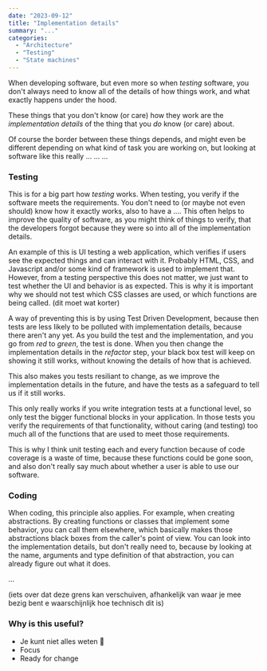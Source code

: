 ```yaml
---
date: "2023-09-12"
title: "Implementation details"
summary: "..."
categories:
  - "Architecture"
  - "Testing"
  - "State machines"
---
```


When developing software, but even more so when _testing_ software, you don't always need to know all of the details of how things work, and what exactly happens under the hood. 

These things that you don't know (or care) how they work are the _implementation details_ of the thing that you _do_ know (or care) about.

Of course the border between these things depends, and might even be different depending on what kind of task you are working on, but looking at software like this really ... ... ...

### Testing

This is for a big part how _testing_ works. When testing, you verify if the software meets the requirements. You don't need to (or maybe not even should) know how it exactly works, also to have a .... This often helps to improve the quality of software, as you might think of things to verify, that the developers forgot because they were so into all of the implementation details.

An example of this is UI testing a web application, which verifies if users see the expected things and can interact with it. Probably HTML, CSS, and Javascript and/or some kind of framework is used to implement that. However, from a testing perspective this does not matter, we just want to test whether the UI and behavior is as expected. This is why it is important why we should not test which CSS classes are used, or which functions are being called. (dit moet wat korter)

A way of preventing this is by using Test Driven Development, because then tests are less likely to be polluted with implementation details, because there aren't any yet. As you build the test and the implementation, and you go from _red_ to _green_, the test is done. When you then change the implementation details in the _refactor_ step, your black box test will keep on showing it still works, without knowing the details of how that is achieved.

This also makes you tests resiliant to change, as we improve the implementation details in the future, and have the tests as a safeguard to tell us if it still works.

This only really works if you write integration tests at a functional level, so only test the bigger functional blocks in your application. In those tests you verify the requirements of that functionality, without caring (and testing) too much all of the functions that are used to meet those requirements.

This is why I think unit testing each and every function because of code coverage is a waste of time, because these functions could be gone soon, and also don't really say much about whether a user is able to use our software.

### Coding

When coding, this principle also applies. For example, when creating abstractions. By creating functions or classes that implement some behavior, you can call them elsewhere, which basically makes those abstractions black boxes from the caller's point of view. You can look into the implementation details, but don't really need to, because by looking at the name, arguments and type definition of that abstraction, you can already figure out what it does.

...

(iets over dat deze grens kan verschuiven, afhankelijk van waar je mee bezig bent e waarschijnlijk hoe technisch dit is)

### Why is this useful?

- Je kunt niet alles weten 🤯
- Focus
- Ready for change


